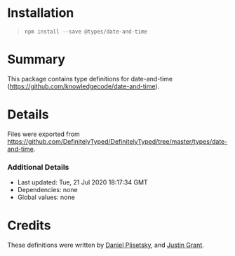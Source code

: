 # Installation
> `npm install --save @types/date-and-time`

# Summary
This package contains type definitions for date-and-time (https://github.com/knowledgecode/date-and-time).

# Details
Files were exported from https://github.com/DefinitelyTyped/DefinitelyTyped/tree/master/types/date-and-time.

### Additional Details
 * Last updated: Tue, 21 Jul 2020 18:17:34 GMT
 * Dependencies: none
 * Global values: none

# Credits
These definitions were written by [Daniel Plisetsky](https://github.com/danplisetsky), and [Justin Grant](https://github.com/justingrant).
